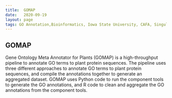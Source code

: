 ```yaml
---
title:  GOMAP
date:   2020-09-19
layout: page
tags: GO Annotation,Bioinformatics, Iowa State University, CAFA, Singularity
---
```

## GOMAP

Gene Ontology Meta Annotator for Plants (GOMAP) is a high-throughput pipeline to annotate GO terms to plant protein sequences. The pipeline uses three different approaches to annotate GO terms to plant protein sequences, and compile the annotations together to generate an aggregated dataset. GOMAP uses Python code to run the component tools to generate the GO annotations, and R code to clean and aggregate the GO annotations from the component tools.
